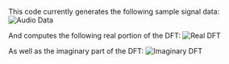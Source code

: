 This code currently generates the following sample signal data:
![Audio Data](/audio_samples.png)

And computes the following real portion of the DFT:
![Real DFT](/DFT_real.png)

As well as the imaginary part of the DFT:
![Imaginary DFT](/DFT_imag.png)

